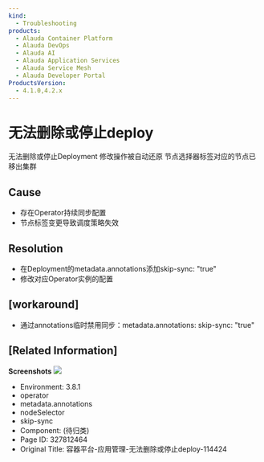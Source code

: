 ```yaml
---
kind:
  - Troubleshooting
products:
  - Alauda Container Platform
  - Alauda DevOps
  - Alauda AI
  - Alauda Application Services
  - Alauda Service Mesh
  - Alauda Developer Portal
ProductsVersion:
  - 4.1.0,4.2.x
---
```

<!-- A type of document that involves encountering a fault, diagnosing it, performing root cause analysis, and providing solutions. -->

# 无法删除或停止deploy

无法删除或停止Deployment 修改操作被自动还原 节点选择器标签对应的节点已移出集群

## Cause
- 存在Operator持续同步配置
- 节点标签变更导致调度策略失效

## Resolution
- 在Deployment的metadata.annotations添加skip-sync: "true"
- 修改对应Operator实例的配置

## [workaround]
- 通过annotations临时禁用同步：metadata.annotations: skip-sync: "true"

## [Related Information]
**Screenshots**
![](assets/rong-qi-ping-tai-ying-yong-guan-li-wu-fa-shan-chu-huo-ting-zhi-deploy-114424/1754365434_99781_24e77e_deploy%25E8%25AF%25A6%25E6%2583%2585_1.png)
- Environment: 3.8.1
- operator
- metadata.annotations
- nodeSelector
- skip-sync
- Component: (待归类)
- Page ID: 327812464
- Original Title: 容器平台-应用管理-无法删除或停止deploy-114424
